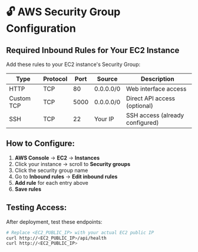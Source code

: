 
# 🔓 AWS Security Group Configuration

## Required Inbound Rules for Your EC2 Instance

Add these rules to your EC2 instance's Security Group:

| Type       | Protocol | Port | Source      | Description                    |
|------------|----------|------|-------------|--------------------------------|
| HTTP       | TCP      | 80   | 0.0.0.0/0   | Web interface access          |
| Custom TCP | TCP      | 5000 | 0.0.0.0/0   | Direct API access (optional)  |
| SSH        | TCP      | 22   | Your IP     | SSH access (already configured)|

## How to Configure:

1. **AWS Console** → **EC2** → **Instances**
2. Click your instance → scroll to **Security groups**
3. Click the security group name
4. Go to **Inbound rules** → **Edit inbound rules**
5. **Add rule** for each entry above
6. **Save rules**

## Testing Access:

After deployment, test these endpoints:

```bash
# Replace <EC2_PUBLIC_IP> with your actual EC2 public IP
curl http://<EC2_PUBLIC_IP>/api/health
curl http://<EC2_PUBLIC_IP>
```

